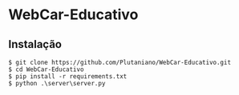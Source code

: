 # WebCar-Educativo

## Instalação

```
$ git clone https://github.com/Plutaniano/WebCar-Educativo.git
$ cd WebCar-Educativo
$ pip install -r requirements.txt
$ python .\server\server.py
```
